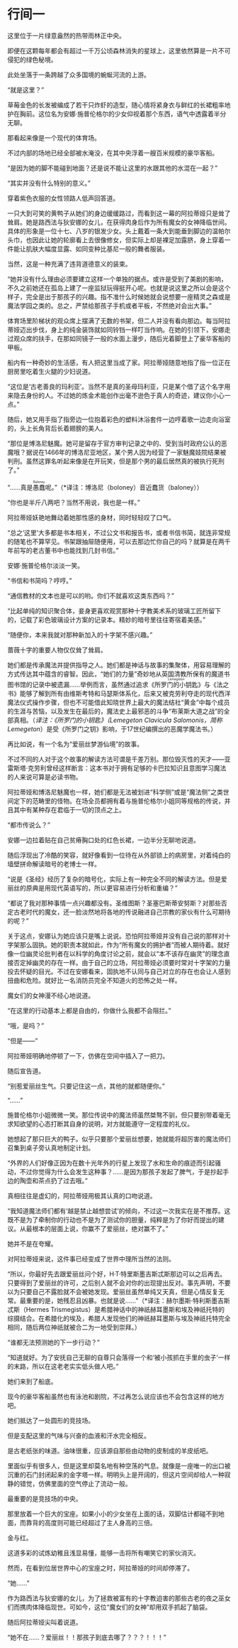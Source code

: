 # 行间一

这里位于一片绿意盎然的热带雨林正中央。

即便在这颗每年都会有超过一千万公顷森林消失的星球上，这里依然算是一片不可侵犯的绿色秘境。

此处坐落于一条跨越了众多国境的蜿蜒河流的上游。

“就是这里？”

草莓金色的长发被编成了若干只炸虾的造型，随心情将紧身衣与鲜红的长裙粗率地护在胸前。这位名为安娜·施普伦格尔的少女仰视着那个东西，语气中透露着半分无聊。

那看起来像是一个现代的体育场。

不过内部的场地已经全部被水淹没，在其中央浮着一艘百米规模的豪华客船。

“是因为她的脚不能碰到地面？还是说不能让这里的水跟其他的水混在一起？”

“其实并没有什么特别的意义。”

穿着紫色衣服的女性领路人低声回答道。

一只大到可笑的黄鸭子从她们的身边缓缓路过，而看到这一幕的阿拉蒂娅只是耸了耸肩。她是路西法与狄安娜的女儿，在获得肉身后作为所有魔女的女神降临世间。具体的形象是一位十七、八岁的银发少女。头上戴着一条大到能垂到脚边的温帕尔头巾，也因此让她的轮廓看上去很像修女，但实际上却是裸足加露脐，身上穿着一件能让肌肤大幅度显露、如同变种比基尼一般的舞者服装。

当然，这是一种充满了违背道德意义的装束。

“她并没有什么理由必须要建立这样一个单独的据点。或许是受到了美剧的影响，不久之前她还在孤岛上建了一座监狱玩得挺开心呢。也就是说这里之所以会是这个样子，完全是出于那孩子的兴趣。指不准什么时候她就会说想要一座精灵之森或是魔法学园之类的。总之，严禁给那孩子手机或者平板，不然绝对会出大事。”

体育场里阶梯状的观众席上摆满了无数的书架，但二人并没有看向那边。每当阿拉蒂娅迈出步伐，身上的纯金装饰就如同铃铛一样叮当作响。在她的引领下，安娜走过观众席的扶手，在那如同镜子一般的水面上漫步，随后光着脚登上了豪华客船的甲板。

船内有一种奇妙的生活感，有人把这里当成了家。阿拉蒂娅随意地指了指一位正在厨房里吃着生火腿的少妇说道。

“这位是‘古老善良的玛利亚’。当然不是真的圣母玛利亚，只是某个借了这个名字用来隐去身份的人。不过她的炼金术能创作出毫不逊色于真人的奇迹，建议你小心一点。”

随后，她又用手指了指旁边一位抱着彩色的塑料沐浴套件一边哼着歌一边走向浴室的，头上长角背后长着翅膀的美人。

“那位是博洛尼魅魔。她可是留存于官方审判记录之中的、受到当时政府公认的恶魔哦？据说在1466年的博洛尼亚地区，某个男人因为经营了一家魅魔妓院结果被判刑。虽然这罪名听起来像是在开玩笑，但是那个男的最后居然真的被执行死刑了。”

“……真是<ruby>愚蠢<rp>(</rp><rt>Baloney</rt><rp>)</rp></ruby>呢。”（*译注：博洛尼（boloney）音近蠢货（baloney））

“你也是半斤八两吧？当然不用说，我也是一样。”

阿拉蒂娅妖艳地舞动着她那性感的身材，同时轻轻叹了口气。

“总之‘这里’大多都是书本相关，不过公文书和报告书，或者书信书简，就连非常规的随笔也不算罕见。书架跟抽屉随便用，可以去那边忙你自己的吗？就算是在两千年前写的老古董书中也能找到几封书信。”

安娜·施普伦格尔淡淡一笑。

“书信和书简吗？哼哼。”

“通信教材的文本也是可以的哟。你们不就喜欢这类东西吗？”

“比起单纯的知识聚合体，妾身更喜欢观赏那种十字教美术系的玻璃工匠所留下的，记载了彩色玻璃设计方案的记录本。精妙的暗号里往往寄宿着美感。”

“随便你，本来我就对那种新加入的十字架不感兴趣。”

蔷薇十字的重要人物仅仅耸了耸肩。

她们都是传承魔法并提供指导之人。她们都是神话与故事的集聚体，用容易理解的方式传达其中蕴含的睿智。因此，“她们的力量”奇妙地从英国清教所保有的魔道书图书馆的记录中被遗漏……举例而言，虽然通过追求《<ruby>所罗门的小钥匙<rp>(</rp><rt>Lemegeton</rt><rp>)</rp></ruby>》与《法之书》能够了解到所有由维斯考特和马瑟斯体系化，后来又被克劳利夺走的现代西洋魔法仪式操作步骤，但也不可能借此知晓世界上最大的魔法结社“黄金”中每个成员的生涯与苦恼，以及发生在最后的，魔法史上最邪恶的斗争“布莱斯大道之战”的全部真相。（*译注：《所罗门的小钥匙》（Lemegeton Clavicula Salomonis，简称Lemegeton*）是受《所罗门之钥》影响，于17世纪编撰出的恶魔学魔法书。）

再比如说，有一个名为“爱丽丝梦游仙境”的故事。

不过不同的人对于这个故事的解读方法可谓是千差万别。那位毁灭性的天才——亚雷斯塔·克劳利曾经这样断言：这本书对于拥有足够的卡巴拉知识且意图学习魔法的人来说可算是必读书物。

阿拉蒂娅和博洛尼魅魔也一样，她们都是无法被划进“科学侧”或是“魔法侧”之类世间定下的范畴里的怪物。在场全员都拥有着与施普伦格尔小姐同等规格的传说，并且其中有某种存在君临于一切的顶点之上。

“都市传说么？”

安娜一边拉着贴在自己贫瘠胸口处的红色长裙，一边半分无聊地说道。

随后浮现出了冷酷的笑容，就好像看到一位待在从外部锁上的病房里，对着纯白的墙壁拼命解读暗号的老博士一样。

“说是《圣经》经历了复杂的暗号化，实际上有一种完全不同的解读方法。但是爱丽丝的原典是用现代英语写的，所以更容易进行分析和重编？”

“都说了我对那种事情一点兴趣都没有。圣维图斯？圣塞巴斯蒂安努斯？对那些否定古老时代的魔女，还一脸淡然地将各地的传说融进自己宗教的家伙有什么可期待的呢？”

关于这点，安娜认为她应该只是嘴上说说。恐怕阿拉蒂娅并没有自己说的那样对十字架那么固执。她的职责本就如此，作为“所有魔女的拥护者”而被人期待着。就好像一位幽灵论批判者在以科学的角度讨论之前，就会以“本不该存在幽灵”的理念直接否定掉幽灵的存在一样。由于自己的立场，阿拉蒂娅必须要时常对十字架的力量投去怀疑的目光。不过在安娜看来，固执地不认同与自己对立的存在也会让人感到扭曲和危险。就好比一名消防员完全不知道火的恐怖之处一样。

魔女们的女神漫不经心地说道。

“在这里的行动基本上都是自由的，你做什么我都不会阻拦。”

“哦，是吗？”

“但是——”

阿拉蒂娅明确地停顿了一下，仿佛在空间中插入了一把刀。

随后宣告道。

“别惹爱丽丝生气。只要记住这一点，其他的就都随便你。”

“……”

施普伦格尔小姐微微一笑。那位传说中的魔法师虽然桀骜不驯，但只要别带着毫无求知欲望的心态打断其自身的说明，对方就能遵守一定程度的礼仪。

她想起了那只巨大的鸭子。似乎只要那个爱丽丝想要，她就能将超厉害的魔法师们召集到桌子旁认真地制定计划。

“外界的人们好像正因为在数十光年外的行星上发现了水和生命的痕迹而引起骚动，不过你觉得为什么会发生这种事？……是因为那孩子发起了脾气，于是抄起手边的陶壶和茶点扔了过去哦。”

真相往往是虚幻的，阿拉蒂娅用极其认真的口吻说道。

“我知道魔法师们都有‘越是禁止越想尝试’的倾向，不过这一次我实在是不推荐。这既不是为了牵制你的行动也不是为了测试你的胆量，纯粹是为了你好而提出的建议。从最根本的层面上说，你赢不了爱丽丝，绝对赢不了。”

她并不是在夸耀。

对阿拉蒂娅来说，这件事已经变成了世界中理所当然的法则。

“所以，你最好先去跟爱丽丝问个好，H·T·特里斯墨吉斯忒斯那边可以之后再去。只要得到了爱丽丝的许可，之后别人就不会对你的出现提出反对。事先声明，不要以为只要自己不露脸就不会被她发现。爱丽丝虽然单纯又天真，但是心情反复无常。最重要的是，她残忍且凶暴。也就是说……”（*译注：赫尔墨斯·特利斯墨吉斯忒斯（Hermes Trismegistus）是希腊神话中的神祇赫耳墨斯和埃及神祇托特的综摄结合。在希腊化的埃及，希腊人发现他们的神祇赫耳墨斯与埃及神祇托特完全相同，随后两位神祇就被合二为一地受到崇拜。）

“谁都无法预测她的下一步行动？”

“知道就好。为了安抚自己无聊的自尊只会落得一个和‘被小孩抓在手里的虫子’一样的末路，所以在这老老实实低头做人吧。”

她们来到了船底。

现今的豪华客船虽然也有泳池和剧院，不过再怎么说应该也不会包含这样的地方吧。

她们抵达了一处圆形的竞技场。

但是支配这里的气味与兴奋的血液和汗水完全相反。

是古老纸张的味道。油味很重，应该源自那些由动物的皮制成的羊皮纸吧。

里面似乎有很多人，但是这里却莫名地有种空荡的气息。就像是一座唯一的出口被沉重的石门封闭起来的金字塔一样。明明头上是开阔的，但这片空间却给人一种寂静的错觉，仿佛里面的空气停止了流动一般。

最重要的是竞技场的中央。

那里放着一个巨大的宝座。如果小小的少女坐在上面的话，双脚估计都碰不到地面，而靠背的高度则可能已经超过了主人身高的三倍。

金与红。

这道多彩的试炼幼稚且浅显易懂，能够一击将所有嘲笑它的家伙消灭。

然而，在看到位居世界中心的宝座之时，阿拉蒂娅的时间却停滞了。

“她……”

作为路西法与狄安娜的女儿，为了拯救被富有的十字教迫害的那些古老的夜之巫女们而携肉体降临现世。可如今，这位“魔女们的女神”却用双手抓起了脑袋。

随后阿拉蒂娅尖叫着说道。


“她不在……？爱丽丝！！那孩子到底去哪了？？？！！！”


